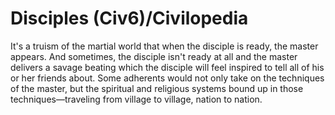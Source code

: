 # Disciples (Civ6)/Civilopedia

It's a truism of the martial world that when the disciple is ready, the master appears. And sometimes, the disciple isn't ready at all and the master delivers a savage beating which the disciple will feel inspired to tell all of his or her friends about.
Some adherents would not only take on the techniques of the master, but the spiritual and religious systems bound up in those techniques—traveling from village to village, nation to nation.
